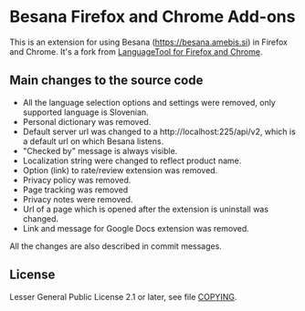 # Besana Firefox and Chrome Add-ons
This is an extension for using Besana (https://besana.amebis.si) in Firefox and Chrome. It's a fork from [LanguageTool for Firefox and Chrome](https://github.com/languagetool-org/languagetool-browser-addon).

## Main changes to the source code
* All the language selection options and settings were removed, only supported language is Slovenian.
* Personal dictionary was removed.
* Default server url was changed to a http://localhost:225/api/v2, which is a default url on which Besana listens.
* "Checked by" message is always visible.
* Localization string were changed to reflect product name.
* Option (link) to rate/review extension was removed.
* Privacy policy was removed.
* Page tracking was removed
* Privacy notes were removed.
* Url of a page which is opened after the extension is uninstall was changed.
* Link and message for Google Docs extension was removed.

All the changes are also described in commit messages.

## License
Lesser General Public License 2.1 or later, see file [COPYING](COPYING).

#